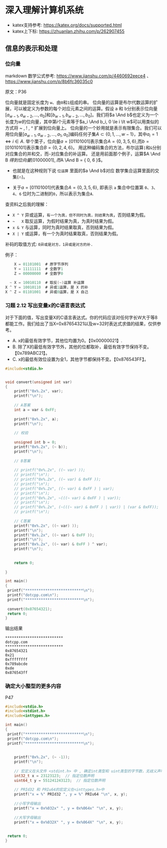 # 深入理解计算机系统

- katex支持参考: <https://katex.org/docs/supported.html>
- katex上下标: <https://zhuanlan.zhihu.com/p/262907455>

## 信息的表示和处理

### 位向量

markdown 数学公式参考: <https://www.jianshu.com/p/4460692eece4> 、 <https://www.jianshu.com/p/8b6fc36035c0>

原文：P36

  位向量就是固定长度为 `w`、由`0`和`1`组成的串。
  位向量的运算是布尔代数运算的扩展，可以被定义为参数的每个对应元素之间的运算。假设 a 和 b分别表示位向量$[a_{w-1}, a_{w-2}, ..., a_0 ]$和$[b_{w-1}, b_{w-2}, ..., b_0 ]$。我们将$a \And b$也定义为一个长度为$w$的位向量，其中第$i$个元素等于$a_i \And b_i, 0 \le i \lt w$可以用类似的方式将 ~ , ! , ^ 扩展到位向量上。
  位向量的一个妙用就是表示有限集合。我们可以用位向量$[a_{w-1}, a_{w-2}, ..., a_1, a_0 ]$编码任何子集$A \subset \{ 0, 1, ..., w - 1 \}$，其中$a_i = 1 \iff i \in A$.
  举个栗子，位向量$a = [01101001]$表示集合$A = \{ 0, 3, 5, 6 \}$,而$b = [01010101]$表示集合$B = \{ 0, 2, 4, 6 \}$。
  用这种编码集合的方法，布尔运算`|`和`&`分别对应集合的并和交，而`~`对应集合的补运算。
  还是用前面那个例子，运算$A \And B $得到位向量$[01000001]$, 而$A \And B = \{ 0, 6 \}$。

<!-- more -->

- 也就是在这种规则下说 `位运算` 里面的$a \And b$对应 数学集合运算里面的交集($\cap$)。

- 关于$a = [01101001]$代表集合$A = \{ 0, 3, 5, 6 \}$, 即表示 `a` 集合中位置第 `0`、`3`、`4`、`6` 位时为二进制的`0`，所以表示为集合`A`.

查资料之后我的理解：

- `X ^ Y` 异或运算，`有一个为真，但不同时为真，则结果为真`，否则结果为假。
- `~   X` 取反运算，为假时结果为真，为真时结果为假。
- `x & Y` 与运算，同时为真时结果取真，否则结果为假。
- `X | Y` 或运算，有一个为真时结果取真，否则结果为假。

补码的取值方式: `0异或是对方，1异或是对方的补.`

例子：

```C
    X = 01101001  # 原字节序列
    Y = 11111111  # 全数字1
    Z = 00000000  # 全数字0

  ~ X = 10010110  # 取反(~)运算 补运算
X ^ Y = 10010110  # 异或1运算，是 X 的补
X ^ Z = 01101001  # 异或0运算，是 X 自己
```

### 习题 2.12 写出变量x的C语言表达式

对于下面的值，写出变量X的C语言表达式。你的代码应该对任何字长W大于等8都能工作。我们给出了当X=0x87654321以及w=32时表达式求值的结果，仅供参考。

- A. x的最低有效字节，其他位均置为0。【0x00000021】.
- B. 除了X的最低有效字节外，其他的位都取补，最低有效字节保持不变。【0x789ABC21】。
- C. x的最低有效位设置为全1，其他字节都保持不变。【0x876543FF】。

```C
#include<stdio.h>


void convert(unsigned int var)
{
    printf("0x%.2x", var);
    printf("\n");
    
    // A答案
    int a = var & 0xFF;
    
    printf("0x%.2x", a);
    printf("\n");
    
    // 校验 
    
    unsigned int b = 0;
    printf("0x%.2x", (~ b));
    printf("\n");
    
    // B答案
    
    // printf("0x%.2x", ((~ var) ));
    // printf("\n");
    // printf("0x%.2x", ((~ var) & 0xFF ));
    // printf("\n");
    // printf("0x%.2x", ((~ var) & 0xFF ) | var);
    // printf("\n");
    // printf("0x%.2x", ~(((~ var) & 0xFF ) | var));
    // printf("\n");
    // printf("0x%.2x", (~(((~ var) & 0xFF ) | var)) | (var & 0xFF));
    // printf("\n");
    
    // C答案
    printf("0x%.2x", ((~ var) ));
    printf("\n");
    printf("0x%.2x", ((~ var) & 0xFF ));
    printf("\n");
    printf("0x%.2x", ((~ var) & 0xFF ) ^ var);
    printf("\n");
    
    
    return 0;
    
}

int main()
{
 printf("**************************\n");
 printf("dotcpp.com\n");
 printf("**************************\n");
 
 convert(0x87654321);
 return 0;
}
```

输出结果

```text
**************************
dotcpp.com
**************************
0x87654321
0x21
0xffffffff
0x789abcde
0xde
0x876543ff
```

### 确定大小整型的更多内容

P47

```C
#include<stdio.h>
#include<stdint.h>
#include<inttypes.h>

int main()
{
 printf("**************************\n");
 printf("dotcpp.com\n");
 printf("**************************\n");
 
 
    printf("0x%.2x", (~ -1));
    printf("\n");
    
    // 宏定义在头文件 <stdint.h> 中 , 确定int类型和 uint类型的字节数，无歧义声明，以保证可移植性
    int32_t x = 23123123;  // 指定位数声明
    uint64_t y = 551241243123;  // 指定位数声明
    
    // PRId32 和 PRIu64的宏定义在<inttypes.h>中
    printf("x = %" PRId32 ", y = %" PRIu64 "\n", x, y);
    
    //小写字母输出 
    printf("x = 0x%032x" ", y = 0x%064x" "\n", x, y);
    
    //大写字母输出 
    printf("x = 0x%032X" ", y = 0x%064X" "\n", x, y);
    
    
 return 0;
}
```
